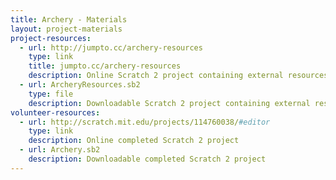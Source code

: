 ```yaml
---
title: Archery - Materials
layout: project-materials
project-resources:
  - url: http://jumpto.cc/archery-resources
    type: link
    title: jumpto.cc/archery-resources
    description: Online Scratch 2 project containing external resources
  - url: ArcheryResources.sb2
    type: file
    description: Downloadable Scratch 2 project containing external resources
volunteer-resources:
  - url: http://scratch.mit.edu/projects/114760038/#editor
    type: link
    description: Online completed Scratch 2 project
  - url: Archery.sb2
    description: Downloadable completed Scratch 2 project
---
```

